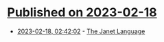 # [Published on 2023-02-18](index.md)

* [2023-02-18, 02:42:02](https://news.ycombinator.com/item?id=34843306) - [The Janet Language](https://janet-lang.org)
